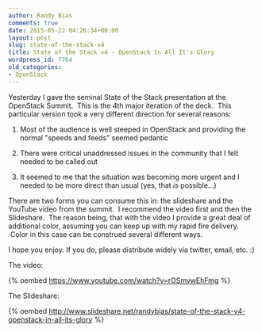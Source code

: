 ```yaml
---
author: Randy Bias
comments: true
date: 2015-05-22 04:26:34+00:00
layout: post
slug: state-of-the-stack-v4
title: State of the Stack v4 - OpenStack In All It's Glory
wordpress_id: 7764
old_categories:
- OpenStack
---
```





Yesterday I gave the seminal State of the Stack presentation at the OpenStack Summit.  This is the 4th major iteration of the deck.  This particular version took a very different direction for several reasons:





	
  1. Most of the audience is well steeped in OpenStack and providing the normal "speeds and feeds" seemed pedantic

	
  2. There were critical unaddressed issues in the community that I felt needed to be called out

	
  3. It seemed to me that the situation was becoming more urgent and I needed to be more direct than usual (yes, that *is* possible...)




There are two forms you can consume this in: the slideshare and the YouTube video from the summit.  I recommend the video first and then the Slideshare.  The reason being, that with the video I provide a great deal of additional color, assuming you can keep up with my rapid fire delivery.  Color in this case can be construed several different ways.




I hope you enjoy. If you do, please distribute widely via twitter, email, etc. :)




The video:




{% oembed https://www.youtube.com/watch?v=rOSmvwEhFmg %}




The Slideshare:




{% oembed http://www.slideshare.net/randybias/state-of-the-stack-v4-openstack-in-all-its-glory %}



